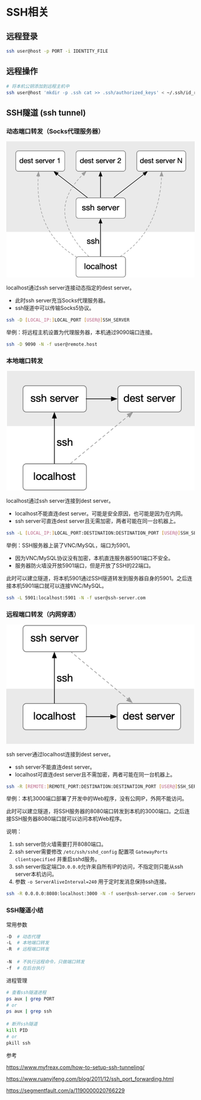 # SSH相关



## 远程登录

```bash
ssh user@host -p PORT -i IDENTITY_FILE
```



## 远程操作

```bash
# 将本机公钥添加到远程主机中
ssh user@host 'mkdir -p .ssh cat >> .ssh/authorized_keys' < ~/.ssh/id_rsa.pub
```



## SSH隧道 (ssh tunnel)

### 动态端口转发（Socks代理服务器）

![image-20210227232148061](ssh.assets/image-20210227232148061.png)

localhost通过ssh server连接动态指定的dest server。
- 此时ssh server充当Socks代理服务器。
- ssh隧道中可以传输Socks5协议。

```bash
ssh -D [LOCAL_IP:]LOCAL_PORT [USER@]SSH_SERVER
```

举例：将远程主机设置为代理服务器，本机通过9090端口连接。

```bash
ssh -D 9090 -N -f user@remote.host
```

### 本地端口转发

![image-20210227225414768](ssh.assets/image-20210227225414768.png)

localhost通过ssh server连接到dest server。

- localhost不能直连dest server。可能是安全原因，也可能是因为在内网。
- ssh server可直连dest server且无需加密，两者可能在同一台机器上。

```bash
ssh -L [LOCAL_IP:]LOCAL_PORT:DESTINATION:DESTINATION_PORT [USER@]SSH_SERVER
```

举例：SSH服务器上装了VNC/MySQL，端口为5901。

- 因为VNC/MySQL协议没有加密，本机直连服务器5901端口不安全。
- 服务器防火墙没开放5901端口，但是开放了SSH的22端口。

此时可以建立隧道，将本机5901通过SSH隧道转发到服务器自身的5901。之后连接本机5901端口就可以连接VNC/MySQL。

```bash
ssh -L 5901:localhost:5901 -N -f user@ssh-server.com
```

### 远程端口转发（内网穿透）

![image-20210227230204641](ssh.assets/image-20210227230204641.png)

ssh server通过localhost连接到dest server。

- ssh server不能直连dest server。
- localhost可直连dest server且不需加密，两者可能在同一台机器上。

```bash
ssh -R [REMOTE:]REMOTE_PORT:DESTINATION:DESTINATION_PORT [USER@]SSH_SERVER
```

举例：本机3000端口部署了开发中的Web程序，没有公网IP，外网不能访问。

此时可以建立隧道，将SSH服务器的8080端口转发到本机的3000端口。之后连接SSH服务器8080端口就可以访问本机Web程序。

说明：

1. ssh server防火墙需要打开8080端口。
2. ssh server需要修改 `/etc/ssh/sshd_config` 配置项 `GatewayPorts clientspecified` 并重启sshd服务。
3. ssh server指定端口`0.0.0.0`允许来自所有IP的访问，不指定则只能从ssh server本机访问。
4. 参数 `-o ServerAliveInterval=240` 用于定时发消息保持ssh连接。

```bash
ssh -R 0.0.0.0:8080:localhost:3000 -N -f user@ssh-server.com -o ServerAliveInterval=240
```


### SSH隧道小结

常用参数

```bash
-D  # 动态代理 
-L  # 本地端口转发
-R  # 远程端口转发

-N  # 不执行远程命令，只做端口转发
-f  # 在后台执行
```

进程管理

```bash
# 查看ssh隧道进程
ps aux | grep PORT
# or
ps aux | grep ssh

# 断开ssh隧道
kill PID
# or
pkill ssh
```

参考

https://www.myfreax.com/how-to-setup-ssh-tunneling/

https://www.ruanyifeng.com/blog/2011/12/ssh_port_forwarding.html

https://segmentfault.com/a/1190000020766229



